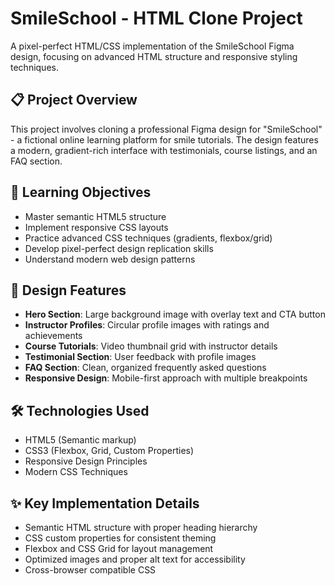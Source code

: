 # SmileSchool - HTML Clone Project

A pixel-perfect HTML/CSS implementation of the SmileSchool Figma design, focusing on advanced HTML structure and responsive styling techniques.

## 📋 Project Overview

This project involves cloning a professional Figma design for "SmileSchool" - a fictional online learning platform for smile tutorials. The design features a modern, gradient-rich interface with testimonials, course listings, and an FAQ section.

## 🎯 Learning Objectives

- Master semantic HTML5 structure
- Implement responsive CSS layouts
- Practice advanced CSS techniques (gradients, flexbox/grid)
- Develop pixel-perfect design replication skills
- Understand modern web design patterns

## 🎨 Design Features

- **Hero Section**: Large background image with overlay text and CTA button
- **Instructor Profiles**: Circular profile images with ratings and achievements
- **Course Tutorials**: Video thumbnail grid with instructor details
- **Testimonial Section**: User feedback with profile images
- **FAQ Section**: Clean, organized frequently asked questions
- **Responsive Design**: Mobile-first approach with multiple breakpoints

## 🛠️ Technologies Used

- HTML5 (Semantic markup)
- CSS3 (Flexbox, Grid, Custom Properties)
- Responsive Design Principles
- Modern CSS Techniques

## ✨ Key Implementation Details

- Semantic HTML structure with proper heading hierarchy
- CSS custom properties for consistent theming
- Flexbox and CSS Grid for layout management
- Optimized images and proper alt text for accessibility
- Cross-browser compatible CSS

